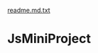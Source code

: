 [readme.md.txt](https://github.com/AnchalSheemar/JsMiniProject/files/7201327/readme.md.txt)
# JsMiniProject
